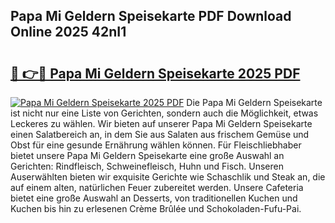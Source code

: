 ## Papa Mi Geldern Speisekarte PDF Download Online 2025 42nI1

# <h2><a href="http://gcatzvh.nevu.top/?p=Papa+Mi+Geldern+Speisekarte">🔗 👉🔴 Papa Mi Geldern Speisekarte 2025 PDF</a></h2>

[![Papa Mi Geldern Speisekarte 2025 PDF](https://i.imgur.com/dBaPXMq.png)](http://gcatzvh.nevu.top/?p=Papa+Mi+Geldern+Speisekarte)
Die Papa Mi Geldern Speisekarte ist nicht nur eine Liste von Gerichten, sondern auch die Möglichkeit, etwas Leckeres zu wählen. Wir bieten auf unserer Papa Mi Geldern Speisekarte einen Salatbereich an, in dem Sie aus Salaten aus frischem Gemüse und Obst für eine gesunde Ernährung wählen können. Für Fleischliebhaber bietet unsere Papa Mi Geldern Speisekarte eine große Auswahl an Gerichten: Rindfleisch, Schweinefleisch, Huhn und Fisch. Unseren Auserwählten bieten wir exquisite Gerichte wie Schaschlik und Steak an, die auf einem alten, natürlichen Feuer zubereitet werden. Unsere Cafeteria bietet eine große Auswahl an Desserts, von traditionellen Kuchen und Kuchen bis hin zu erlesenen Crème Brûlée und Schokoladen-Fufu-Pai.
